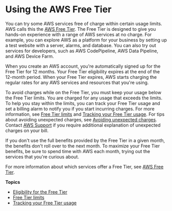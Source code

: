 # Using the AWS Free Tier<a name="billing-free-tier"></a>

You can try some AWS services free of charge within certain usage limits\. AWS calls this the [AWS Free Tier](https://aws.amazon.com/free/)\. The Free Tier is designed to give you hands\-on experience with a range of AWS services at no charge\. For example, you can explore AWS as a platform for your business by setting up a test website with a server, alarms, and database\. You can also try out services for developers, such as AWS CodePipeline, AWS Data Pipeline, and AWS Device Farm\.

When you create an AWS account, you're automatically signed up for the Free Tier for 12 months\. Your Free Tier eligibility expires at the end of the 12\-month period\. When your Free Tier expires, AWS starts charging the regular rates for any AWS services and resources that you're using\.

To avoid charges while on the Free Tier, you must keep your usage below the Free Tier limits\. You are charged for any usage that exceeds the limits\. To help you stay within the limits, you can track your Free Tier usage and set a billing alarm to notify you if you start incurring charges\. For more information, see [Free Tier limits](free-tier-limits.md) and [Tracking your Free Tier usage](tracking-free-tier-usage.md)\. For tips about avoiding unexpected charges, see [Avoiding unexpected charges](checklistforunwantedcharges.md)\. Contact [AWS Support](https://aws.amazon.com/contact-us/) if you require additional explanation of unexpected charges on your bill\. 

If you don't use the full benefits provided by the Free Tier in a given month, the benefits don't roll over to the next month\. To maximize your Free Tier benefits, be sure to spend time with AWS each month, trying out the services that you're curious about\.

For more information about which services offer a Free Tier, see [AWS Free Tier](http://aws.amazon.com/free/)\.

**Topics**
+ [Eligibility for the Free Tier](free-tier-eligibility.md)
+ [Free Tier limits](free-tier-limits.md)
+ [Tracking your Free Tier usage](tracking-free-tier-usage.md)
